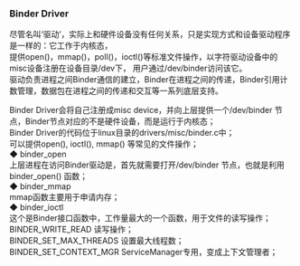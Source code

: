 ### Binder Driver  
尽管名叫‘驱动’，实际上和硬件设备没有任何关系，只是实现方式和设备驱动程序是一样的：它工作于内核态，  
提供open()，mmap()，poll()，ioctl()等标准文件操作，以字符驱动设备中的misc设备注册在设备目录/dev下，  用户通过/dev/binder访问该它。  
驱动负责进程之间Binder通信的建立，Binder在进程之间的传递，Binder引用计数管理，数据包在进程之间的传递和交互等一系列底层支持。  

Binder Driver会将自己注册成misc device，并向上层提供一个/dev/binder 节点，Binder节点对应的不是硬件设备，而是运行于内核态；  
Binder Driver的代码位于linux目录的drivers/misc/binder.c中；  
可以提供open(), ioctl(), mmap() 等常见的文件操作；  
◆ binder_open  
上层进程在访问Binder驱动是，首先就需要打开/dev/binder 节点，也就是利用binder_open() 函数；  
◆ binder_mmap  
mmap函数主要用于申请内存；  
◆ binder_ioctl  
这个是Binder接口函数中，工作量最大的一个函数，用于文件的读写操作；  
BINDER_WRITE_READ   读写操作；  
BINDER_SET_MAX_THREADS   设置最大线程数；  
BINDER_SET_CONTEXT_MGR   ServiceManager专用，变成上下文管理者；  

